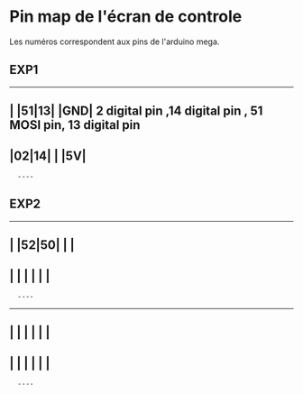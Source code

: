 ﻿# Pin map de l'écran de controle

Les numéros correspondent aux pins de l'arduino mega.

## EXP1
----------------
|  |51|13|  |GND|  2 digital pin ,14 digital pin , 51 MOSI pin, 13 digital pin 
---------------- 
|02|14|  |  |5V|
----------------
      ----

## EXP2
----------------
|  |52|50|  |  |
----------------
|  |  |  |  |  |
----------------
      ----

----------------
|  |  |  |  |  |
----------------
|  |  |  |  |  |
----------------
      ----
